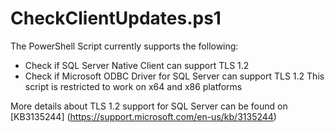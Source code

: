 
# CheckClientUpdates.ps1
The PowerShell Script currently supports the following:
* Check if SQL Server Native Client can support TLS 1.2
* Check if Microsoft ODBC Driver for SQL Server can support TLS 1.2
This script is restricted to work on x64 and x86 platforms 

More details about TLS 1.2 support for SQL Server can be found on [KB3135244] (https://support.microsoft.com/en-us/kb/3135244) 
